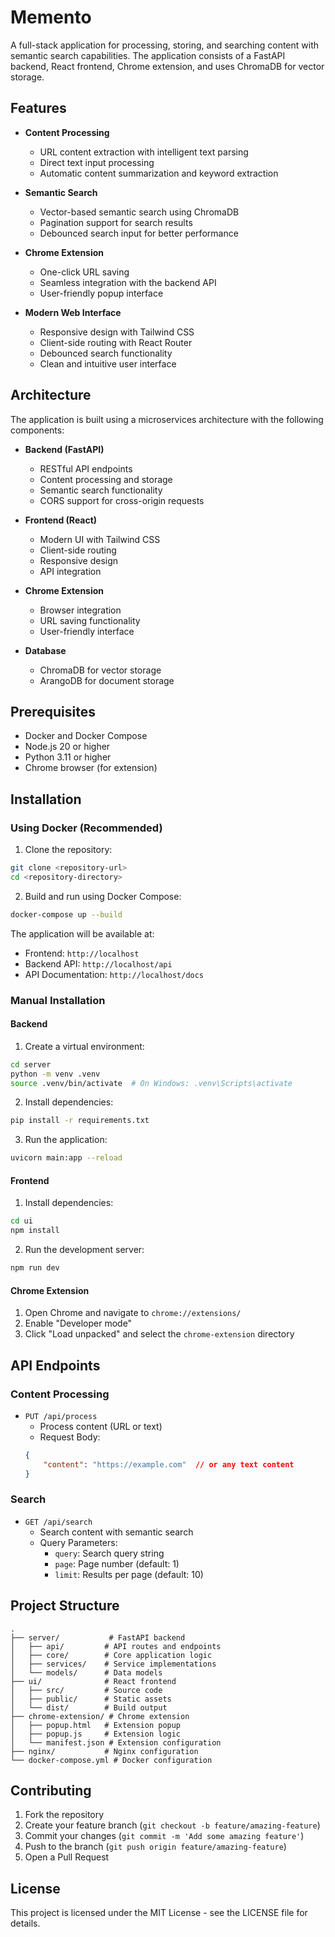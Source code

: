 # Memento

A full-stack application for processing, storing, and searching content with semantic search capabilities. The application consists of a FastAPI backend, React frontend, Chrome extension, and uses ChromaDB for vector storage.

## Features

- **Content Processing**
  - URL content extraction with intelligent text parsing
  - Direct text input processing
  - Automatic content summarization and keyword extraction

- **Semantic Search**
  - Vector-based semantic search using ChromaDB
  - Pagination support for search results
  - Debounced search input for better performance

- **Chrome Extension**
  - One-click URL saving
  - Seamless integration with the backend API
  - User-friendly popup interface

- **Modern Web Interface**
  - Responsive design with Tailwind CSS
  - Client-side routing with React Router
  - Debounced search functionality
  - Clean and intuitive user interface

## Architecture

The application is built using a microservices architecture with the following components:

- **Backend (FastAPI)**
  - RESTful API endpoints
  - Content processing and storage
  - Semantic search functionality
  - CORS support for cross-origin requests

- **Frontend (React)**
  - Modern UI with Tailwind CSS
  - Client-side routing
  - Responsive design
  - API integration

- **Chrome Extension**
  - Browser integration
  - URL saving functionality
  - User-friendly interface

- **Database**
  - ChromaDB for vector storage
  - ArangoDB for document storage

## Prerequisites

- Docker and Docker Compose
- Node.js 20 or higher
- Python 3.11 or higher
- Chrome browser (for extension)

## Installation

### Using Docker (Recommended)

1. Clone the repository:
```bash
git clone <repository-url>
cd <repository-directory>
```

2. Build and run using Docker Compose:
```bash
docker-compose up --build
```

The application will be available at:
- Frontend: `http://localhost`
- Backend API: `http://localhost/api`
- API Documentation: `http://localhost/docs`

### Manual Installation

#### Backend

1. Create a virtual environment:
```bash
cd server
python -m venv .venv
source .venv/bin/activate  # On Windows: .venv\Scripts\activate
```

2. Install dependencies:
```bash
pip install -r requirements.txt
```

3. Run the application:
```bash
uvicorn main:app --reload
```

#### Frontend

1. Install dependencies:
```bash
cd ui
npm install
```

2. Run the development server:
```bash
npm run dev
```

#### Chrome Extension

1. Open Chrome and navigate to `chrome://extensions/`
2. Enable "Developer mode"
3. Click "Load unpacked" and select the `chrome-extension` directory

## API Endpoints

### Content Processing
- `PUT /api/process`
  - Process content (URL or text)
  - Request Body:
  ```json
  {
      "content": "https://example.com"  // or any text content
  }
  ```

### Search
- `GET /api/search`
  - Search content with semantic search
  - Query Parameters:
    - `query`: Search query string
    - `page`: Page number (default: 1)
    - `limit`: Results per page (default: 10)

## Project Structure

```
.
├── server/           # FastAPI backend
│   ├── api/         # API routes and endpoints
│   ├── core/        # Core application logic
│   ├── services/    # Service implementations
│   └── models/      # Data models
├── ui/              # React frontend
│   ├── src/         # Source code
│   ├── public/      # Static assets
│   └── dist/        # Build output
├── chrome-extension/ # Chrome extension
│   ├── popup.html   # Extension popup
│   ├── popup.js     # Extension logic
│   └── manifest.json # Extension configuration
├── nginx/           # Nginx configuration
└── docker-compose.yml # Docker configuration
```

## Contributing

1. Fork the repository
2. Create your feature branch (`git checkout -b feature/amazing-feature`)
3. Commit your changes (`git commit -m 'Add some amazing feature'`)
4. Push to the branch (`git push origin feature/amazing-feature`)
5. Open a Pull Request

## License

This project is licensed under the MIT License - see the LICENSE file for details. 